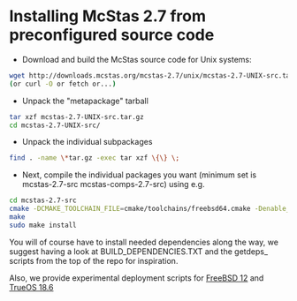 # Installing McStas 2.7 from preconfigured source code

* Download and build the McStas source code for Unix systems:
```bash
wget http://downloads.mcstas.org/mcstas-2.7/unix/mcstas-2.7-UNIX-src.tar.gz
(or curl -O or fetch or...)
```
* Unpack the "metapackage" tarball
```bash
tar xzf mcstas-2.7-UNIX-src.tar.gz
cd mcstas-2.7-UNIX-src/
```
* Unpack the individual subpackages
```bash
find . -name \*tar.gz -exec tar xzf \{\} \;
```
* Next, compile the individual packages you want (minimum set is mcstas-2.7-src mcstas-comps-2.7-src) using e.g.
```bash
cd mcstas-2.7-src
cmake -DCMAKE_TOOLCHAIN_FILE=cmake/toolchains/freebsd64.cmake -Denable_mcstas=1
make
sudo make install
```

You will of course have to install needed dependencies along the way, we suggest having a look at BUILD_DEPENDENCIES.TXT and the getdeps_ scripts from the top of the repo for inspiration.

Also, we provide experimental deployment scripts for [FreeBSD 12](fetch_install_mcstas-2.7-freebsd-12.sh) and [TrueOS 18.6](fetch_install_mcstas-2.7-trueos-18.6.sh)
